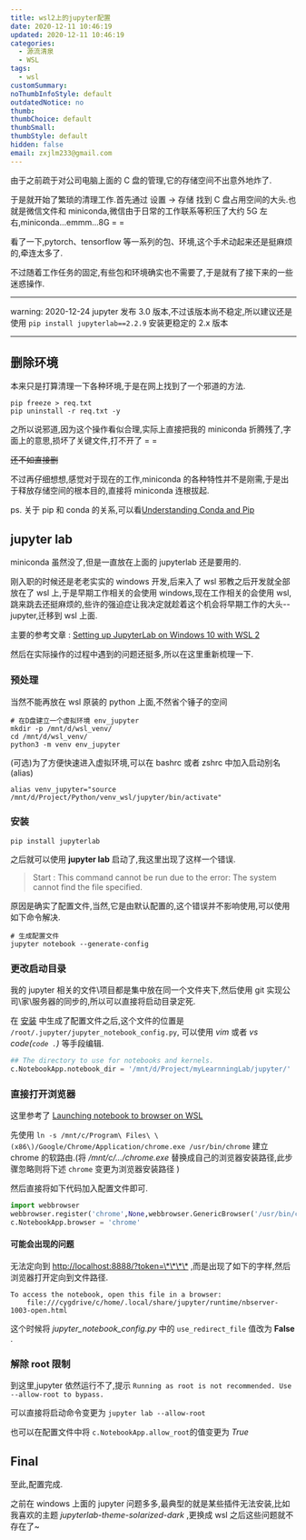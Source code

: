 ```yaml
---
title: wsl2上的jupyter配置
date: 2020-12-11 10:46:19
updated: 2020-12-11 10:46:19
categories:
  - 源流清泉
  - WSL
tags:
  - wsl
customSummary:
noThumbInfoStyle: default
outdatedNotice: no
thumb:
thumbChoice: default
thumbSmall:
thumbStyle: default
hidden: false
email: zxjlm233@gmail.com
---
```


由于之前疏于对公司电脑上面的 C 盘的管理,它的存储空间不出意外地炸了.

于是就开始了繁琐的清理工作.首先通过 设置 -> 存储 找到 C 盘占用空间的大头.也就是微信文件和 miniconda,微信由于日常的工作联系等积压了大约 5G 左右,miniconda...emmm...8G = =

看了一下,pytorch、tensorflow 等一系列的包、环境,这个手术动起来还是挺麻烦的,牵连太多了.

不过随着工作任务的固定,有些包和环境确实也不需要了,于是就有了接下来的一些迷惑操作.

<!-- more -->

---

warning: 2020-12-24 jupyter 发布 3.0 版本,不过该版本尚不稳定,所以建议还是使用 `pip install jupyterlab==2.2.9` 安装更稳定的 2.x 版本

---

## 删除环境

本来只是打算清理一下各种环境,于是在网上找到了一个邪道的方法.

```shell
pip freeze > req.txt
pip uninstall -r req.txt -y
```

之所以说邪道,因为这个操作看似合理,实际上直接把我的 miniconda 折腾残了,字面上的意思,损坏了关键文件,打不开了 = =

~~还不如直接删~~

不过再仔细想想,感觉对于现在的工作,miniconda 的各种特性并不是刚需,于是出于释放存储空间的根本目的,直接将 miniconda 连根拔起.

ps. 关于 pip 和 conda 的关系,可以看[Understanding Conda and Pip](https://www.anaconda.com/blog/understanding-conda-and-pip)

## jupyter lab

miniconda 虽然没了,但是一直放在上面的 jupyterlab 还是要用的.

刚入职的时候还是老老实实的 windows 开发,后来入了 wsl 邪教之后开发就全部放在了 wsl 上,于是早期工作相关的会使用 windows,现在工作相关的会使用 wsl,跳来跳去还挺麻烦的,些许的强迫症让我决定就趁着这个机会将早期工作的大头--jupyter,迁移到 wsl 上面.

主要的参考文章 : [Setting up JupyterLab on Windows 10 with WSL 2](https://davidbailey.codes/blog/2020-07-10-setting-up-jupyterlab-on-windows-10)

然后在实际操作的过程中遇到的问题还挺多,所以在这里重新梳理一下.

### 预处理

当然不能再放在 wsl 原装的 python 上面,不然省个锤子的空间

```shell
# 在D盘建立一个虚拟环境 env_jupyter
mkdir -p /mnt/d/wsl_venv/
cd /mnt/d/wsl_venv/
python3 -m venv env_jupyter
```

(可选)为了方便快速进入虚拟环境,可以在 bashrc 或者 zshrc 中加入启动别名(alias)

```shell
alias venv_jupyter="source /mnt/d/Project/Python/venv_wsl/jupyter/bin/activate"
```

### 安装

```shell
pip install jupyterlab
```

之后就可以使用 **jupyter lab** 启动了,我这里出现了这样一个错误.

> Start : This command cannot be run due to the error: The system cannot find the file specified.

原因是确实了配置文件,当然,它是由默认配置的,这个错误并不影响使用,可以使用如下命令解决.

```shell
# 生成配置文件
jupyter notebook --generate-config
```

### 更改启动目录

我的 jupyter 相关的文件\项目都是集中放在同一个文件夹下,然后使用 git 实现公司\家\服务器的同步的,所以可以直接将启动目录定死.

在 [安装](#安装) 中生成了配置文件之后,这个文件的位置是 `/root/.jupyter/jupyter_notebook_config.py`, 可以使用 _vim_ 或者 _vs code(`code .`)_ 等手段编辑.

```python
## The directory to use for notebooks and kernels.
c.NotebookApp.notebook_dir = '/mnt/d/Project/myLearnningLab/jupyter/'
```

### 直接打开浏览器

这里参考了 [Launching notebook to browser on WSL](https://github.com/jupyter/notebook/issues/4594)

先使用 `ln -s /mnt/c/Program\ Files\ \(x86\)/Google/Chrome/Application/chrome.exe /usr/bin/chrome` 建立 chrome 的软路由.(将 _/mnt/c/.../chrome.exe_ 替换成自己的浏览器安装路径,此步骤忽略则将下述 `chrome` 变更为浏览器安装路径 )

然后直接将如下代码加入配置文件即可.

```python
import webbrowser
webbrowser.register('chrome',None,webbrowser.GenericBrowser('/usr/bin/chrome'))
c.NotebookApp.browser = 'chrome'
```

#### 可能会出现的问题

无法定向到 <http://localhost:8888/?token=\*\*\*\*> ,而是出现了如下的字样,然后浏览器打开定向到文件路径.

```shell
To access the notebook, open this file in a browser:
    file:///cygdrive/c/home/.local/share/jupyter/runtime/nbserver-1003-open.html
```

这个时候将 _jupyter_notebook_config.py_ 中的 `use_redirect_file` 值改为 **False** .

### 解除 root 限制

到这里,jupyter 依然运行不了,提示 `Running as root is not recommended. Use --allow-root to bypass.`

可以直接将启动命令变更为 `jupyter lab --allow-root`

也可以在配置文件中将 `c.NotebookApp.allow_root`的值变更为 _True_

## Final

至此,配置完成.

之前在 windows 上面的 jupyter 问题多多,最典型的就是某些插件无法安装,比如我喜欢的主题 _jupyterlab-theme-solarized-dark_ ,更换成 wsl 之后这些问题就不存在了~
